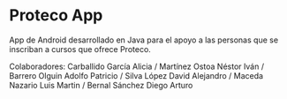 # Proteco App
App de Android desarrollado en Java para el apoyo a las personas que se inscriban a cursos que ofrece Proteco.

Colaboradores: 
	Carballido García Alicia / 
	Martínez Ostoa Néstor Iván / 
	Barrero Olguin Adolfo Patricio / 
	Silva López David Alejandro / 
	Maceda Nazario Luis Martin / 
	Bernal Sánchez Diego Arturo
